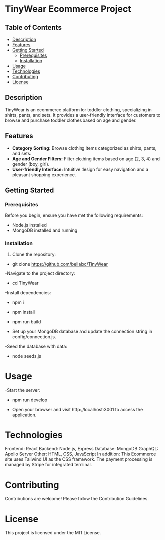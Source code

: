 # TinyWear Ecommerce Project

## Table of Contents

- [Description](#description)
- [Features](#features)
- [Getting Started](#getting-started)
  - [Prerequisites](#prerequisites)
  - [Installation](#installation)
- [Usage](#usage)
- [Technologies](#technologies)
- [Contributing](#contributing)
- [License](#license)

## Description

TinyWear is an ecommerce platform for toddler clothing, specializing in shirts, pants, and sets. It provides a user-friendly interface for customers to browse and purchase toddler clothes based on age and gender.


## Features

- **Category Sorting:** Browse clothing items categorized as shirts, pants, and sets.
- **Age and Gender Filters:** Filter clothing items based on age (2, 3, 4) and gender (boy, girl).
- **User-friendly Interface:** Intuitive design for easy navigation and a pleasant shopping experience.

## Getting Started

### Prerequisites

Before you begin, ensure you have met the following requirements:

- Node.js installed
- MongoDB installed and running

### Installation

1. Clone the repository:

- git clone https://github.com/bellaloc/TinyWear

-Navigate to the project directory:

- cd TinyWear

-Install dependencies:

- npm i

- npm install

- npm run build 

- Set up your MongoDB database and update the connection string in config/connection.js.

-Seed the database with data:

- node seeds.js

# Usage

-Start the server:

- npm run develop

- Open your browser and visit http://localhost:3001 to access the application.

# Technologies
Frontend: React
Backend: Node.js, Express
Database: MongoDB
GraphQL: Apollo Server
Other: HTML, CSS, JavaScript
In addition:
This Ecommerce site uses Tailwind UI as the CSS framework.
The payment processing is managed by Stripe for integrated terminal.

# Contributing
Contributions are welcome! Please follow the Contribution Guidelines.

# License
This project is licensed under the MIT License.